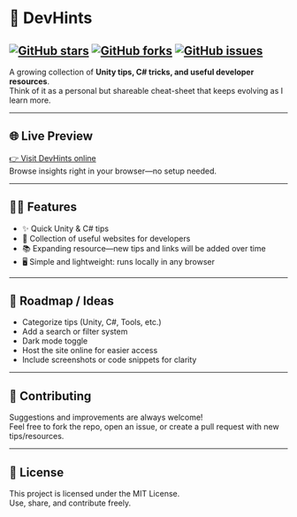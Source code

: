 # 🚀 DevHints  

[![GitHub stars](https://img.shields.io/github/stars/KalleEhrsson/DevHints?style=flat-square)](https://github.com/KalleEhrsson/DevHints/stargazers)
[![GitHub forks](https://img.shields.io/github/forks/KalleEhrsson/DevHints?style=flat-square)](https://github.com/KalleEhrsson/DevHints/forks)
[![GitHub issues](https://img.shields.io/github/issues/KalleEhrsson/DevHints?style=flat-square)](https://github.com/KalleEhrsson/DevHints/issues)
---

A growing collection of **Unity tips, C# tricks, and useful developer resources**.  
Think of it as a personal but shareable cheat-sheet that keeps evolving as I learn more.

---

## 🌐 Live Preview
[👉 Visit DevHints online](https://devhints.netlify.app/)  
Browse insights right in your browser—no setup needed.

---

## 🧑‍💻 Features

- ✨ Quick Unity & C# tips  
- 🔗 Collection of useful websites for developers  
- 📚 Expanding resource—new tips and links will be added over time  
- 🖥️ Simple and lightweight: runs locally in any browser  

---

## 🚧 Roadmap / Ideas

- Categorize tips (Unity, C#, Tools, etc.)  
- Add a search or filter system  
- Dark mode toggle  
- Host the site online for easier access  
- Include screenshots or code snippets for clarity  

---

## 🤝 Contributing

Suggestions and improvements are always welcome!  
Feel free to fork the repo, open an issue, or create a pull request with new tips/resources.

---

## 📜 License

This project is licensed under the MIT License.  
Use, share, and contribute freely.
